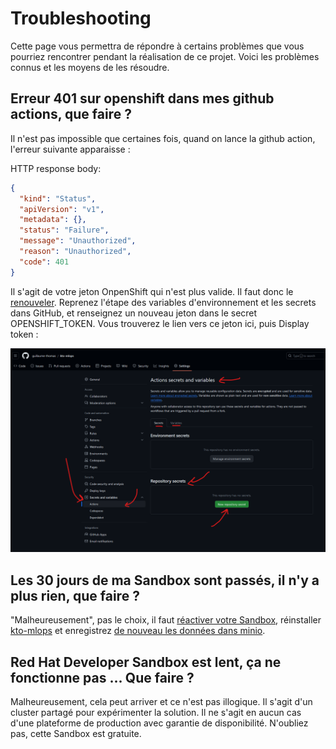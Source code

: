 # Troubleshooting

Cette page vous permettra de répondre à certains problèmes que vous pourriez rencontrer pendant la réalisation de ce projet.
Voici les problèmes connus et les moyens de les résoudre.

## Erreur 401 sur openshift dans mes github actions, que faire ?

Il n'est pas impossible que certaines fois, quand on lance la github action, l'erreur suivante apparaisse :

HTTP response body:
```json 
{
  "kind": "Status",
  "apiVersion": "v1",
  "metadata": {},
  "status": "Failure",
  "message": "Unauthorized",
  "reason": "Unauthorized",
  "code": 401
}
```

Il s'agit de votre jeton OnpenShift qui n'est plus valide. Il faut donc le [renouveler](07_ci.md). Reprenez l'étape
des variables d'environnement et les secrets dans GitHub, et renseignez un nouveau jeton dans le secret OPENSHIFT_TOKEN.
Vous trouverez le lien vers ce jeton ici, puis Display token :

![create_secrets_and_variables.png](00_materials/07_ci/create_secrets_and_variables.png)


## Les 30 jours de ma Sandbox sont passés, il n'y a plus rien, que faire ?

"Malheureusement", pas le choix, il faut [réactiver votre Sandbox](01_intro.md#création-de-notre-compte-red-hat-et-provisionnement-de-notre-red-hat-developer-sandbox), réinstaller [kto-mlops](04_scoping_data_prep_label.md#installation-de-kto-mlflow-et-présentation-de-minio-et-dailyclean) 
et enregistrez [de nouveau les données dans minio](04_scoping_data_prep_label.md#versionning-de-la-donnée-et-stockage). 

## Red Hat Developer Sandbox est lent, ça ne fonctionne pas ... Que faire ?

Malheureusement, cela peut arriver et ce n'est pas illogique. Il s'agit d'un cluster partagé pour expérimenter la solution.
Il ne s'agit en aucun cas d'une plateforme de production avec garantie de disponibilité. N'oubliez pas, cette Sandbox est 
gratuite.